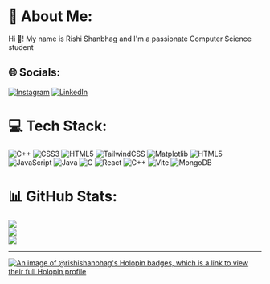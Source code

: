 # 💫 About Me:
Hi 👋! My name is Rishi Shanbhag and I'm a passionate Computer Science student


## 🌐 Socials:
[![Instagram](https://img.shields.io/badge/Instagram-%23E4405F.svg?logo=Instagram&logoColor=white)](https://instagram.com/rishiishanbhag) [![LinkedIn](https://img.shields.io/badge/LinkedIn-%230077B5.svg?logo=linkedin&logoColor=white)](https://linkedin.com/in/rishi-shanbhag) 

# 💻 Tech Stack:
![C++](https://img.shields.io/badge/c++-%2300599C.svg?style=flat&logo=c%2B%2B&logoColor=white) ![CSS3](https://img.shields.io/badge/css3-%231572B6.svg?style=flat&logo=css3&logoColor=white) ![HTML5](https://img.shields.io/badge/html5-%23E34F26.svg?style=flat&logo=html5&logoColor=white) ![TailwindCSS](https://img.shields.io/badge/tailwindcss-%2338B2AC.svg?style=flat&logo=tailwind-css&logoColor=white) ![Matplotlib](https://img.shields.io/badge/Matplotlib-%23ffffff.svg?style=flat&logo=Matplotlib&logoColor=black) ![HTML5](https://img.shields.io/badge/html5-%23E34F26.svg?style=flat&logo=html5&logoColor=white) ![JavaScript](https://img.shields.io/badge/javascript-%23323330.svg?style=flat&logo=javascript&logoColor=%23F7DF1E) ![Java](https://img.shields.io/badge/java-%23ED8B00.svg?style=flat&logo=openjdk&logoColor=white) ![C](https://img.shields.io/badge/c-%2300599C.svg?style=flat&logo=c&logoColor=white) ![React](https://img.shields.io/badge/react-%2320232a.svg?style=flat&logo=react&logoColor=%2361DAFB) ![C++](https://img.shields.io/badge/c++-%2300599C.svg?style=flat&logo=c%2B%2B&logoColor=white) ![Vite](https://img.shields.io/badge/vite-%23646CFF.svg?style=flat&logo=vite&logoColor=white) ![MongoDB](https://img.shields.io/badge/MongoDB-%234ea94b.svg?style=flat&logo=mongodb&logoColor=white)
# 📊 GitHub Stats:
![](https://github-readme-stats.vercel.app/api?username=rishishanbhag&theme=dark&hide_border=false&include_all_commits=false&count_private=true)<br/>
![](https://github-readme-streak-stats.herokuapp.com/?user=rishishanbhag&theme=dark&hide_border=false)<br/>
![](https://github-readme-stats.vercel.app/api/top-langs/?username=rishishanbhag&theme=dark&hide_border=false&include_all_commits=false&count_private=true&layout=compact)

---
[![An image of @rishishanbhag's Holopin badges, which is a link to view their full Holopin profile](https://holopin.me/rishishanbhag)](https://holopin.io/@rishishanbhag)

<!-- Proudly created with GPRM ( https://gprm.itsvg.in ) -->


